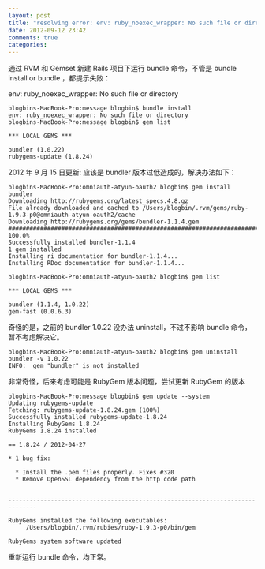 ```yaml
---
layout: post
title: "resolving error: env: ruby_noexec_wrapper: No such file or directory"
date: 2012-09-12 23:42
comments: true
categories: 
---
```


通过 RVM 和 Gemset 新建 Rails 项目下运行 bundle 命令，不管是 bundle install or bundle ，都提示失败：

env: ruby_noexec_wrapper: No such file or directory

```
blogbins-MacBook-Pro:message blogbin$ bundle install
env: ruby_noexec_wrapper: No such file or directory
blogbins-MacBook-Pro:message blogbin$ gem list

*** LOCAL GEMS ***

bundler (1.0.22)
rubygems-update (1.8.24)
```

2012 年 9 月 15 日更新:
应该是 bundler 版本过低造成的，解决办法如下：
```
blogbins-MacBook-Pro:omniauth-atyun-oauth2 blogbin$ gem install bundler
Downloading http://rubygems.org/latest_specs.4.8.gz
File already downloaded and cached to /Users/blogbin/.rvm/gems/ruby-1.9.3-p0@omniauth-atyun-oauth2/cache
Downloading http://rubygems.org/gems/bundler-1.1.4.gem
######################################################################## 100.0%
Successfully installed bundler-1.1.4
1 gem installed
Installing ri documentation for bundler-1.1.4...
Installing RDoc documentation for bundler-1.1.4...
```

```
blogbins-MacBook-Pro:omniauth-atyun-oauth2 blogbin$ gem list

*** LOCAL GEMS ***

bundler (1.1.4, 1.0.22)
gem-fast (0.0.6.3)

```
奇怪的是，之前的 bundler 1.0.22 没办法 uninstall，不过不影响 bundle 命令，暂不考虑解决它。
```
blogbins-MacBook-Pro:omniauth-atyun-oauth2 blogbin$ gem uninstall bundler -v 1.0.22
INFO:  gem "bundler" is not installed
```

非常奇怪，后来考虑可能是 RubyGem 版本问题，尝试更新 RubyGem 的版本

<!--more-->

```
blogbins-MacBook-Pro:message blogbin$ gem update --system
Updating rubygems-update
Fetching: rubygems-update-1.8.24.gem (100%)
Successfully installed rubygems-update-1.8.24
Installing RubyGems 1.8.24
RubyGems 1.8.24 installed

== 1.8.24 / 2012-04-27

* 1 bug fix:

  * Install the .pem files properly. Fixes #320
  * Remove OpenSSL dependency from the http code path


------------------------------------------------------------------------------

RubyGems installed the following executables:
     /Users/blogbin/.rvm/rubies/ruby-1.9.3-p0/bin/gem

RubyGems system software updated
```

重新运行 bundle 命令，均正常。
